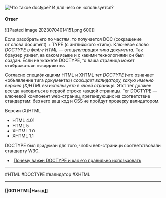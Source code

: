 ![Что такое doctype? И для чего он используется?](https://youtu.be/ycYp7CYOnO0?t=65)

#### Ответ

![[Pasted image 20230704014151.png|600]]

Если разобрать его по частям, то получается DOC (сокращение от слова document) + TYPE (с английского «тип»). Ключевое слово *DOCTYPE в файле HTML — это декларация типа документа.* Так браузер узнает, на каком языке и с какими технологиями он был создан. Если не укажете DOCTYPE, то ваша страница может отображаться некорректно.

Согласно спецификациям HTML и XHTML *тег DOCTYPE* (что означает «объявление типа документа») *сообщает валидатору, какую именно версию (X)HTML вы используете в своей странице.* Этот тег должен всегда находиться в первой строке каждой страницы. Тег DOCTYPE — ключевой компонент web-страниц, претендующих на соответствие стандартам: без него ваш код и CSS не пройдут проверку валидатором.

Версии (X)HTML:
- HTML 4.01
- HTML 5
- XHTML 1.0
- XHTML 1.1

DOCTYPE был придуман для того, чтобы веб-страницы соответствовали стандарту W3C.

-  [Почему важен DOCTYPE и как его правильно использовать](https://habrahabr.ru/post/71364/)

___
#HTML #DOCTYPE #валидатор #XHTML 

___

#### [[001 HTML|Назад]]